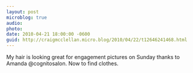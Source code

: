 ```yaml
---
layout: post
microblog: true
audio: 
photo: 
date: 2010-04-21 18:00:00 -0600
guid: http://craigmcclellan.micro.blog/2010/04/22/t12646241468.html
---
```

My hair is looking great for engagement pictures on Sunday thanks to Amanda @cognitosalon. Now to find clothes.
